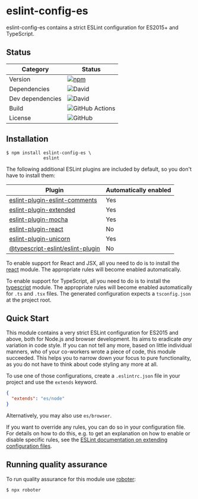 # eslint-config-es

eslint-config-es contains a strict ESLint configuration for ES2015+ and TypeScript.

## Status

| Category         | Status                                                                                                        |
| ---------------- | ------------------------------------------------------------------------------------------------------------- |
| Version          | [![npm](https://img.shields.io/npm/v/eslint-config-es)](https://www.npmjs.com/package/eslint-config-es)       |
| Dependencies     | ![David](https://img.shields.io/david/thenativeweb/eslint-config-es)                                          |
| Dev dependencies | ![David](https://img.shields.io/david/dev/thenativeweb/eslint-config-es)                                      |
| Build            | ![GitHub Actions](https://github.com/thenativeweb/eslint-config-es/workflows/Release/badge.svg?branch=main) |
| License          | ![GitHub](https://img.shields.io/github/license/thenativeweb/eslint-config-es)                                |

## Installation

```shell
$ npm install eslint-config-es \
              eslint
```

The following additional ESLint plugins are included by default, so you don't have to install them:

| Plugin                                                                                             | Automatically enabled |
| -------------------------------------------------------------------------------------------------- | --------------------- |
| [eslint-plugin-eslint-comments](https://www.npmjs.com/package/eslint-plugin-eslint-comments)                     | Yes                   |
| [eslint-plugin-extended](https://www.npmjs.com/package/eslint-plugin-extended)                     | Yes                   |
| [eslint-plugin-mocha](https://www.npmjs.com/package/eslint-plugin-mocha)                           | Yes                   |
| [eslint-plugin-react](https://www.npmjs.com/package/eslint-plugin-react)                           | No                    |
| [eslint-plugin-unicorn](https://www.npmjs.com/package/eslint-plugin-unicorn)                       | Yes                   |
| [@typescript-eslint/eslint-plugin](https://www.npmjs.com/package/@typescript-eslint/eslint-plugin) | No                    |

To enable support for React and JSX, all you need to do is to install the [react](https://www.npmjs.com/package/react) module. The appropriate rules will become enabled automatically.

To enable support for TypeScript, all you need to do is to install the [typescript](https://www.npmjs.com/package/typescript) module. The appropriate rules will become enabled automatically for `.ts` and `.tsx` files. The generated configuration expects a `tsconfig.json` at the project root.

## Quick Start

This module contains a very strict ESLint configuration for ES2015 and above, both for Node.js and browser development. Its aims to eradicate _any_ variation in code style. If you can not tell any more, based on little individual manners, who of your co-workers wrote a piece of code, this module succeeded. This helps you to narrow down your focus to pure functionality, as you do not have to think about code styling any more at all.

To use one of those configurations, create a `.eslintrc.json` file in your project and use the `extends` keyword.

```json
{
  "extends": "es/node"
}
```

Alternatively, you may also use `es/browser`.

If you want to override any rules, you can do so in your configuration file. For details on how to do this, e.g. to get an explanation on how to enable or disable specific rules, see the [ESLint documentation on extending configuration files](https://eslint.org/docs/user-guide/configuring/configuration-files#extending-configuration-files).

## Running quality assurance

To run quality assurance for this module use [roboter](https://www.npmjs.com/package/roboter):

```shell
$ npx roboter
```
